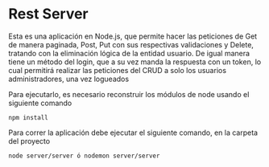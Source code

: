 # Rest Server 

Esta es una aplicación en Node.js, que permite hacer las peticiones de Get de manera paginada, Post, Put con sus respectivas validaciones y Delete, tratando con la eliminación lógica de la entidad usuario. De igual manera tiene un método del login, que a su vez manda la respuesta con un token, lo cual permitirá realizar las peticiones del CRUD  a solo los usuarios administradores, una vez logueados


Para ejecutarlo, es necesario reconstruir los módulos de node usando el siguiente comando

```
npm install

```

Para correr la aplicación debe ejecutar el siguiente comando, en la carpeta del proyecto

```
node server/server ó nodemon server/server

```




